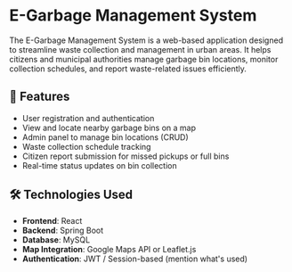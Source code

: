 # E-Garbage Management System

The E-Garbage Management System is a web-based application designed to streamline waste collection and management in urban areas. It helps citizens and municipal authorities manage garbage bin locations, monitor collection schedules, and report waste-related issues efficiently.

## 🚀 Features

- User registration and authentication
- View and locate nearby garbage bins on a map
- Admin panel to manage bin locations (CRUD)
- Waste collection schedule tracking
- Citizen report submission for missed pickups or full bins
- Real-time status updates on bin collection

## 🛠️ Technologies Used

- **Frontend**:  React
- **Backend**: Spring Boot
- **Database**:  MySQL
- **Map Integration**: Google Maps API or Leaflet.js
- **Authentication**: JWT / Session-based (mention what's used)

